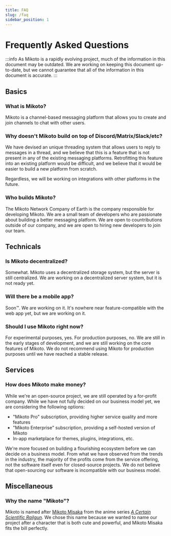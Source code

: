 ```yaml
---
title: FAQ
slug: /faq
sidebar_position: 1
---
```


# Frequently Asked Questions

:::info
As Mikoto is a rapidly evolving project, much of the information in this document may be outdated. We are working on keeping this document up-to-date, but we cannot guarantee that all of the information in this document is accurate.
:::

## Basics

### What is Mikoto?

Mikoto is a channel-based messaging platform that allows you to create and join channels to chat with other users.

### Why doesn't Mikoto build on top of Discord/Matrix/Slack/etc?

We have devised an unique threading system that allows users to reply to messages in a thread, and we believe that this is a feature that is not present in any of the existing messaging platforms. Retrofitting this feature into an existing platform would be difficult, and we believe that it would be easier to build a new platform from scratch.

Regardless, we will be working on integrations with other platforms in the future.

### Who builds Mikoto?

The Mikoto Network Company of Earth is the company responsible for developing Mikoto. We are a small team of developers who are passionate about building a better messaging platform. We are open to countributions outside of our company, and we are open to hiring new developers to join our team.

## Technicals

### Is Mikoto decentralized?

Somewhat. Mikoto uses a decentralized storage system, but the server is still centralized. We are working on a decentralized server system, but it is not ready yet.

### Will there be a mobile app?

Soon™. We are working on it. It's nowhere near feature-compatible with the web app yet, but we are working on it.

### Should I use Mikoto right now?

For experimental purposes, yes. For production purposes, no. We are still in the early stages of development, and we are still working on the core features of Mikoto. We do not recommend using Mikoto for production purposes until we have reached a stable release.

## Services

### How does Mikoto make money?

While we're an open-source project, we are still operated by a for-profit company. While we have not fully decided on our business model yet, we are considering the following options:

- "Mikoto Pro" subscription, providing higher service quality and more features
- "Mikoto Enterprise" subscription, providing a self-hosted version of Mikoto
- In-app marketplace for themes, plugins, integrations, etc.

We're more focused on building a flourishing ecosystem before we can decide on a business model. From what we have observed from the trends in the industry, the majority of the profits come from the service offering, not the software itself even for closed-source projects. We do not believe that open-sourcing our software is incompatible with our business model.

## Miscellaneous

### Why the name "Mikoto"?

Mikoto is named after [Mikoto Misaka](https://anilist.co/character/13701/Mikoto-Misaka) from the anime series [_A Certain Scientific Railgun_](https://anilist.co/anime/6213/Toaru-Kagaku-no-Railgun/). We chose this name because we wanted to name our project after a character that is both cute and powerful, and Mikoto Misaka fits the bill perfectly.
